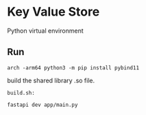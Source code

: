 # Key Value Store


Python virtual environment


## Run
```
arch -arm64 python3 -m pip install pybind11
```

build the shared library .so file. 
```
build.sh: 
```

```
fastapi dev app/main.py
```